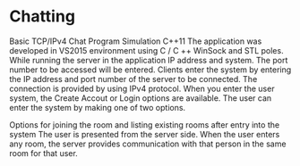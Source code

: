 # Chatting
Basic TCP/IPv4 Chat Program Simulation C++11
The application was developed in VS2015 environment using C / C ++ WinSock and STL poles. While running the server in the application IP address and system.
The port number to be accessed will be entered. Clients enter the system by entering the IP address and port number of the server to be connected. The connection is provided by using IPv4 protocol. When you enter the user system, the Create Accout or Login options are available. The user can enter the system by making one of two options.

Options for joining the room and listing existing rooms after entry into the system
The user is presented from the server side. When the user enters any room, the server provides communication with that person in the same room for that user.
